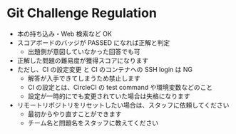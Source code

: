 # Git Challenge Regulation

- 本の持ち込み・Web 検索など OK
- スコアボードのバッジが PASSED になれば正解と判定
    - 出題側が意図していなかった回答でも可
- 正解した問題の難易度が獲得スコアになります
- ただし、CI の設定変更 と CI のコンテナへの SSH login は NG
    - 解答が入手できてしまうため禁止します
    - CI の設定とは、CircleCI の test command や環境変数などのこと
    - 設定が一時的にでも変更されていた場合は失格になります
- リモートリポジトリをリセットしたい場合は、スタッフに依頼してください
    - 最初からやり直すことができます
    - チーム名と問題名をスタッフに教えてください
